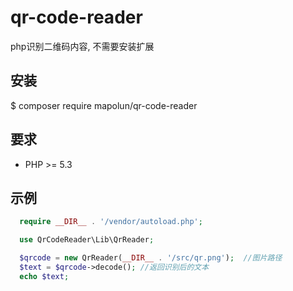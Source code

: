 # qr-code-reader
php识别二维码内容, 不需要安装扩展


## 安装
$ composer require mapolun/qr-code-reader

## 要求
* PHP >= 5.3

## 示例 

```php
  require __DIR__ . '/vendor/autoload.php';

  use QrCodeReader\Lib\QrReader;

  $qrcode = new QrReader(__DIR__ . '/src/qr.png');  //图片路径
  $text = $qrcode->decode(); //返回识别后的文本
  echo $text;
```
